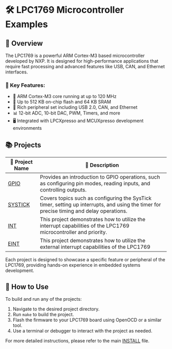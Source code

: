 # 🛠️ LPC1769 Microcontroller Examples

## 🌟 Overview

The LPC1769 is a powerful ARM Cortex-M3 based microcontroller developed by NXP. It is designed for high-performance applications that require fast processing and advanced features like USB, CAN, and Ethernet interfaces.

### 🔑 Key Features:

- 🚀 ARM Cortex-M3 core running at up to 120 MHz
- 💾 Up to 512 KB on-chip flash and 64 KB SRAM
- 🧩 Rich peripheral set including USB 2.0, CAN, and Ethernet
- 📊 12-bit ADC, 10-bit DAC, PWM, Timers, and more
- 🖥️ Integrated with LPCXpresso and MCUXpresso development environments

## 📚 Projects

| 📂 Project Name     | 📝 Description                                                                                                                         |
| ------------------ | ---------------------------------------------------------------------------------------------------------------------------------------- |
| [GPIO](GPIO)       | Provides an introduction to GPIO operations, such as configuring pin modes, reading inputs, and controlling outputs.                     |
| [SYSTICK](SYSTICK) | Covers topics such as configuring the SysTick timer, setting up interrupts, and using the timer for precise timing and delay operations. |
| [INT](INT)         | This project demonstrates how to utilize the interrupt capabilities of the LPC1769 microcontroller and priority.                         |
| [EINT](EINT)       | This project demonstrates how to utilize the external interrupt capabilities of the LPC1769                                              |

Each project is designed to showcase a specific feature or peripheral of the LPC1769, providing hands-on experience in embedded systems development.

## 🚀 How to Use

To build and run any of the projects:

1. Navigate to the desired project directory.
2. Run `make` to build the project.
3. Flash the firmware to your LPC1769 board using OpenOCD or a similar tool.
4. Use a terminal or debugger to interact with the project as needed.

For more detailed instructions, please refer to the main [INSTALL](../INSTALL.md) file.
